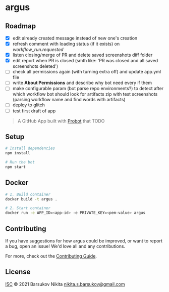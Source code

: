 # argus

## Roadmap
- [X] edit already created message instead of new one's creation
- [X] refresh comment with loading status (if it exists) on _workflow_run.requested_
- [X] listen closing/merge of PR and delete saved screenshots diff folder
- [X] edit report when PR is closed (smth like: 'PR was closed and all saved screenshots deleted')
- [ ] check all permissions again (with turning extra off) and update app.yml file
- [ ] write **About Permissions** and describe why bot need every if them
- [ ] make configurable param (bot parse repo environments?) to detect
after which workflow bot should look for artifacts zip with test screenshots
(parsing workflow name and find words with artifacts)
- [ ] deploy to glitch
- [ ] test first draft of app

> A GitHub App built with [Probot](https://github.com/probot/probot) that TODO

## Setup

```sh
# Install dependencies
npm install

# Run the bot
npm start
```

## Docker

```sh
# 1. Build container
docker build -t argus .

# 2. Start container
docker run -e APP_ID=<app-id> -e PRIVATE_KEY=<pem-value> argus
```

## Contributing

If you have suggestions for how argus could be improved, or want to report a bug, open an issue! We'd love all and any contributions.

For more, check out the [Contributing Guide](CONTRIBUTING.md).

## License

[ISC](LICENSE) © 2021 Barsukov Nikita <nikita.s.barsukov@gmail.com>

